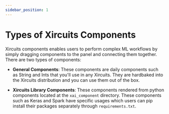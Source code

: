 ```yaml
---
sidebar_position: 1
---
```


# Types of Xircuits Components

Xircuits components enables users to perform complex ML workflows by simply dragging components to the panel and connecting them together. There are two types of components:

- **General Components**: These components are daily components such as String and Ints that you'll use in any Xircuits. They are hardbaked into the Xircuits distribution and you can use them out of the box. 

- **Xircuits Library Components**: These components rendered from python components located at the `xai_component` directory. These components such as Keras and Spark have specific usages which users can pip install their packages separately through `requirements.txt`.